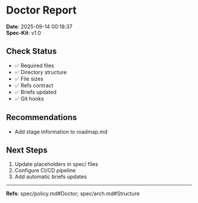 # Doctor Report

**Date**: 2025-09-14 00:18:37  
**Spec-Kit**: v1.0

## Check Status

- ✅ Required files
- ✅ Directory structure  
- ✅ File sizes
- ✅ Refs contract
- ✅ Briefs updated
- ✅ Git hooks

## Recommendations

- Add stage information to roadmap.md



## Next Steps

1. Update placeholders in spec/ files
2. Configure CI/CD pipeline
3. Add automatic briefs updates

---

**Refs**: spec/policy.md#Doctor; spec/arch.md#Structure
